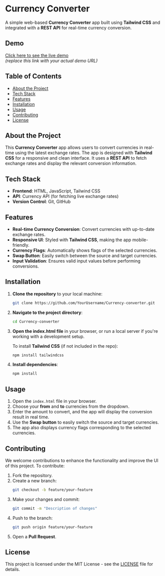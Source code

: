 # Currency Converter

A simple web-based **Currency Converter** app built using **Tailwind CSS** and integrated with a **REST API** for real-time currency conversion.

## Demo

[Click here to see the live demo](http://example.com)  
*(replace this link with your actual demo URL)*

## Table of Contents

- [About the Project](#about-the-project)
- [Tech Stack](#tech-stack)
- [Features](#features)
- [Installation](#installation)
- [Usage](#usage)
- [Contributing](#contributing)
- [License](#license)

## About the Project

This **Currency Converter** app allows users to convert currencies in real-time using the latest exchange rates. The app is designed with **Tailwind CSS** for a responsive and clean interface. It uses a **REST API** to fetch exchange rates and display the relevant conversion information.

## Tech Stack

- **Frontend**: HTML, JavaScript, Tailwind CSS
- **API**: Currency API (for fetching live exchange rates)
- **Version Control**: Git, GitHub

## Features

- **Real-time Currency Conversion**: Convert currencies with up-to-date exchange rates.
- **Responsive UI**: Styled with **Tailwind CSS**, making the app mobile-friendly.
- **Currency Flags**: Automatically shows flags of the selected currencies.
- **Swap Button**: Easily switch between the source and target currencies.
- **Input Validation**: Ensures valid input values before performing conversions.

## Installation

1. **Clone the repository** to your local machine:
    ```bash
    git clone https://github.com/YourUsername/Currency-converter.git
    ```

2. **Navigate to the project directory**:
    ```bash
    cd Currency-converter
    ```

3. **Open the index.html file** in your browser, or run a local server if you're working with a development setup.

    To install **Tailwind CSS** (if not included in the repo):
    ```bash
    npm install tailwindcss
    ```

4. **Install dependencies**:
    ```bash
    npm install
    ```

## Usage

1. Open the `index.html` file in your browser.
2. Choose your **from** and **to** currencies from the dropdown.
3. Enter the amount to convert, and the app will display the conversion result in real time.
4. Use the **Swap button** to easily switch the source and target currencies.
5. The app also displays currency flags corresponding to the selected currencies.

## Contributing

We welcome contributions to enhance the functionality and improve the UI of this project. To contribute:

1. Fork the repository.
2. Create a new branch:  
    ```bash
    git checkout -b feature/your-feature
    ```
3. Make your changes and commit:
    ```bash
    git commit -m "Description of changes"
    ```
4. Push to the branch:
    ```bash
    git push origin feature/your-feature
    ```
5. Open a **Pull Request**.

## License

This project is licensed under the MIT License - see the [LICENSE](LICENSE) file for details.
